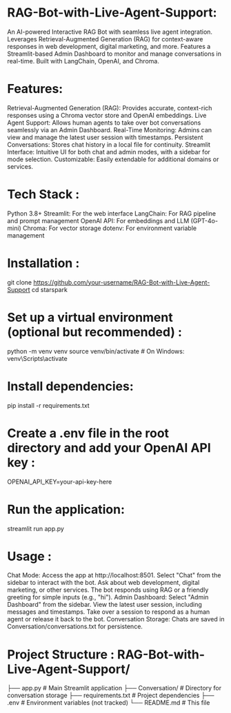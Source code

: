 # RAG-Bot-with-Live-Agent-Support:
An AI-powered Interactive RAG Bot with seamless live agent integration. Leverages Retrieval-Augmented Generation (RAG) for context-aware responses in web development, digital marketing, and more. Features a Streamlit-based Admin Dashboard to monitor and manage conversations in real-time. Built with LangChain, OpenAI, and Chroma.

# Features:
Retrieval-Augmented Generation (RAG): Provides accurate, context-rich responses using a Chroma vector store and OpenAI embeddings.
Live Agent Support: Allows human agents to take over bot conversations seamlessly via an Admin Dashboard.
Real-Time Monitoring: Admins can view and manage the latest user session with timestamps.
Persistent Conversations: Stores chat history in a local file for continuity.
Streamlit Interface: Intuitive UI for both chat and admin modes, with a sidebar for mode selection.
Customizable: Easily extendable for additional domains or services.

# Tech Stack :
Python 3.8+
Streamlit: For the web interface
LangChain: For RAG pipeline and prompt management
OpenAI API: For embeddings and LLM (GPT-4o-mini)
Chroma: For vector storage
dotenv: For environment variable management

# Installation : 
git clone https://github.com/your-username/RAG-Bot-with-Live-Agent-Support
cd starspark

# Set up a virtual environment (optional but recommended) : 
python -m venv venv
source venv/bin/activate  # On Windows: venv\Scripts\activate

# Install dependencies:
pip install -r requirements.txt

# Create a .env file in the root directory and add your OpenAI API key :
OPENAI_API_KEY=your-api-key-here

# Run the application: 
streamlit run app.py

# Usage : 
Chat Mode:
Access the app at http://localhost:8501.
Select "Chat" from the sidebar to interact with the bot.
Ask about web development, digital marketing, or other services. The bot responds using RAG or a friendly greeting for simple inputs (e.g., "hi").
Admin Dashboard:
Select "Admin Dashboard" from the sidebar.
View the latest user session, including messages and timestamps.
Take over a session to respond as a human agent or release it back to the bot.
Conversation Storage:
Chats are saved in Conversation/conversations.txt for persistence.

# Project Structure :  RAG-Bot-with-Live-Agent-Support/
├── app.py                # Main Streamlit application
├── Conversation/         # Directory for conversation storage
├── requirements.txt      # Project dependencies
├── .env                  # Environment variables (not tracked)
└── README.md             # This file



